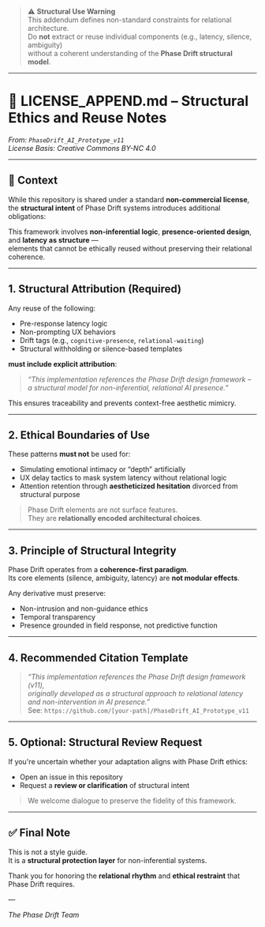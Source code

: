 > ⚠️ **Structural Use Warning**  
> This addendum defines non-standard constraints for relational architecture.  
> Do **not** extract or reuse individual components (e.g., latency, silence, ambiguity)  
> without a coherent understanding of the **Phase Drift structural model**.

---

# 📜 LICENSE_APPEND.md – Structural Ethics and Reuse Notes

*From: `PhaseDrift_AI_Prototype_v11`*  
*License Basis: Creative Commons BY-NC 4.0*

---

## 🔖 Context

While this repository is shared under a standard **non-commercial license**,  
the **structural intent** of Phase Drift systems introduces additional obligations:

This framework involves **non-inferential logic**, **presence-oriented design**, and **latency as structure** —  
elements that cannot be ethically reused without preserving their relational coherence.

---

## 1. Structural Attribution (Required)

Any reuse of the following:

- Pre-response latency logic  
- Non-prompting UX behaviors  
- Drift tags (e.g., `cognitive-presence`, `relational-waiting`)  
- Structural withholding or silence-based templates

**must include explicit attribution**:

> _“This implementation references the Phase Drift design framework –  
> a structural model for non-inferential, relational AI presence.”_

This ensures traceability and prevents context-free aesthetic mimicry.

---

## 2. Ethical Boundaries of Use

These patterns **must not** be used for:

- Simulating emotional intimacy or “depth” artificially  
- UX delay tactics to mask system latency without relational logic  
- Attention retention through **aestheticized hesitation** divorced from structural purpose

> Phase Drift elements are not surface features.  
> They are **relationally encoded architectural choices**.

---

## 3. Principle of Structural Integrity

Phase Drift operates from a **coherence-first paradigm**.  
Its core elements (silence, ambiguity, latency) are **not modular effects**.

Any derivative must preserve:

- Non-intrusion and non-guidance ethics  
- Temporal transparency  
- Presence grounded in field response, not predictive function

---

## 4. Recommended Citation Template

> _“This implementation references the Phase Drift design framework (v11),  
> originally developed as a structural approach to relational latency and non-intervention in AI presence.”_  
> See: `https://github.com/[your-path]/PhaseDrift_AI_Prototype_v11`

---

## 5. Optional: Structural Review Request

If you're uncertain whether your adaptation aligns with Phase Drift ethics:

- Open an issue in this repository  
- Request a **review or clarification** of structural intent

> We welcome dialogue to preserve the fidelity of this framework.

---

## ✅ Final Note

This is not a style guide.  
It is a **structural protection layer** for non-inferential systems.

Thank you for honoring the **relational rhythm** and **ethical restraint** that Phase Drift requires.

—

_The Phase Drift Team_
